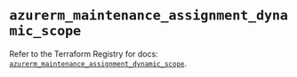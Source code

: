 # `azurerm_maintenance_assignment_dynamic_scope`

Refer to the Terraform Registry for docs: [`azurerm_maintenance_assignment_dynamic_scope`](https://registry.terraform.io/providers/hashicorp/azurerm/4.14.0/docs/resources/maintenance_assignment_dynamic_scope).
